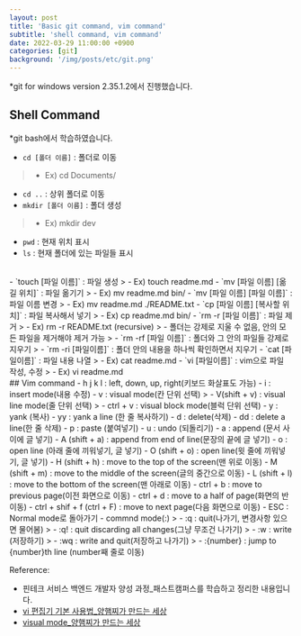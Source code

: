 ```yaml
---
layout: post
title: 'Basic git command, vim command'
subtitle: 'shell command, vim command'
date: 2022-03-29 11:00:00 +0900
categories: [git]
background: '/img/posts/etc/git.png'
---
```


*git for windows version 2.35.1.2에서 진행했습니다.
<br>
## Shell Command
*git bash에서 학습하였습니다.
- `cd [폴더 이름]` : 폴더로 이동 
> - Ex) cd Documents/
- `cd ..` : 상위 폴더로 이동
- `mkdir [폴더 이름]` : 폴더  생성
> - Ex) mkdir dev 
- `pwd` : 현재 위치 표시
- `ls` : 현재 폴더에 있는 파일들 표시
<br>
- `touch [파일 이름]` : 파일 생성
> - Ex) touch readme.md
- `mv [파일 이름] [옮길 위치]` : 파일 옮기기
> - Ex) mv readme.md bin/
- `mv [파일 이름] [파일 이름]` : 파일 이름 변경
> - Ex) mv readme.md  ./README.txt
- `cp [파일 이름] [복사할 위치]` : 파일 복사해서 넣기
> - Ex) cp readme.md bin/
- `rm -r [파일 이름]` : 파일 제거 
> - Ex) rm -r README.txt (recursive)
> - 폴더는 강제로 지울 수 없음, 안의 모든 파일을 제거해야 제거 가능
> - `rm -rf [파일 이름]` : 폴더와 그 안의 파일들 강제로 지우기
> - `rm -ri [파일이름]` : 폴더 안의 내용을 하나씩 확인하면서 지우기
- `cat [파일이름]` : 파일 내용 나열
> - Ex) cat readme.md
- `vi [파일이름]` : vim으로 파일 작성, 수정
> - Ex) vi readme.md

<br>
## Vim command
- h j k l : left, down, up, right(키보드 화살표도 가능)
- i : insert mode(내용 수정)
- v : visual mode(칸 단위 선택)
> - V(shift + v) : visual line mode(줄 단위 선택)
> - ctrl + v : visual block mode(블럭 단위 선택)
- y : yank (복사)
- yy : yank a line (한 줄 복사하기)
- d : delete(삭제)
- dd : delete a line(한 줄 삭제)
- p :  paste (붙여넣기)
- u :  undo (되돌리기)
- a :  append (문서 사이에 글 넣기)
- A (shift + a) : append from end of line(문장의 끝에 글 넣기)
- o : open line (아래 줄에 끼워넣기, 글 넣기)
- O (shift + o) : open line(윗 줄에 끼워넣기, 글 넣기)
- H (shift + h) : move to the top of the screen(맨 위로 이동)
- M (shift + m) : move to the middle of the screen(글의 중간으로 이동)
- L (shift + l) : move to the bottom of the screen(맨 아래로 이동)
- ctrl + b : move to previous page(이전 화면으로 이동)
- ctrl + d : move to a half of page(화면의 반 이동)
- ctrl + shif + f (ctrl + F) : move to next page(다음 화면으로 이동)
- ESC : Normal mode로 돌아가기
- commnd mode(:)
> - :q : quit(나가기, 변경사항 있으면 물어봄)
> - :q! : quit discarding all changes(그냥 무조건 나가기)
> - :w : write (저장하기)
> - :wq : write and quit(저장하고 나가기)
> - :{number} : jump to {number}th line (number째 줄로 이동)

<br>

Reference:
- 핀테크 서비스 백엔드 개발자 양성 과정_패스트캠퍼스를 학습하고 정리한 내용입니다. 
- [vi 편집기 기본 사용법_양햄찌가 만드는 세상](https://jhnyang.tistory.com/54)
- [visual mode_양햄찌가 만드는 세상](https://jhnyang.tistory.com/149)